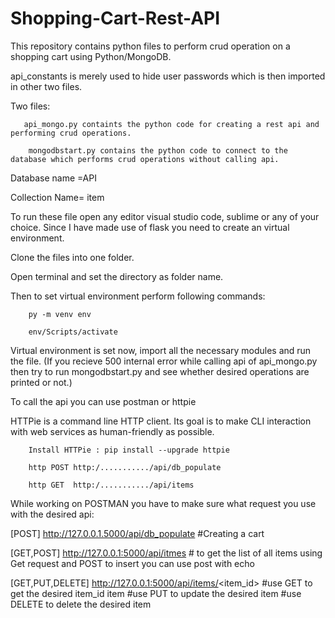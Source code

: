 # Shopping-Cart-Rest-API

This repository contains python files to perform crud operation on a shopping cart using Python/MongoDB.

api_constants is merely used to hide user passwords which is then imported in other two files.

Two files:
       
       api_mongo.py containts the python code for creating a rest api and performing crud operations.
        
        mongodbstart.py contains the python code to connect to the database which performs crud operations without calling api.
        
Database name =API

Collection Name= item

To run these file open any editor visual studio code, sublime or any of your choice. Since I have made use of flask you need to create an virtual environment.

Clone the files into one folder.

Open terminal and set the directory as folder name.

Then to set virtual environment perform following commands:

        py -m venv env
        
        env/Scripts/activate
        
Virtual environment is set now, import all the necessary modules and run the file.
(If you recieve 500 internal error while calling api of api_mongo.py then try to run mongodbstart.py and see whether desired operations are printed or not.)

To call the api you can use postman or httpie

HTTPie is a command line HTTP client. Its goal is to make CLI interaction with web services as human-friendly as possible.

        Install HTTPie : pip install --upgrade httpie

        http POST http:/.........../api/db_populate

        http GET  http:/.........../api/items
      
While working on POSTMAN you have to make sure what request you use with the desired api:

[POST] http://127.0.0.1.5000/api/db_populate                       #Creating a cart

[GET,POST]   http://127.0.0.1:5000/api/itmes                       # to get the list of all items using Get request and POST to insert you can use post with echo

[GET,PUT,DELETE]  http://127.0.0.1:5000/api/items/<item_id>        #use GET to get the desired item_id item
                                                                   #use PUT to update the desired item
                                                                   #use DELETE to delete the desired item

